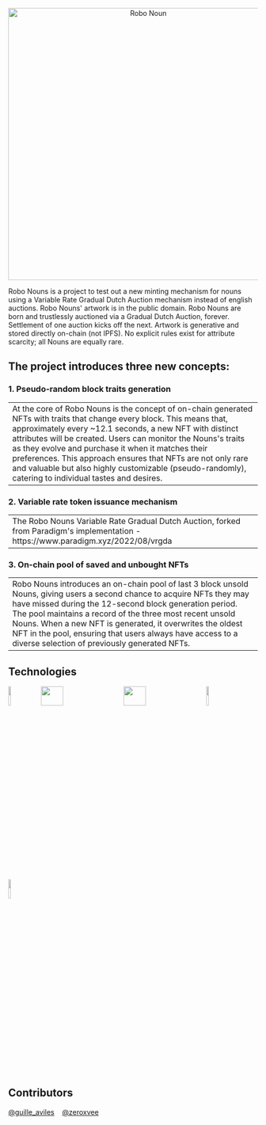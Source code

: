 <p align="center">
  <a href="https://robonouns.wtf/">
    <img alt="Robo Noun" title="Robo Noun" src="https://user-images.githubusercontent.com/33820055/233877002-012f6f01-b367-44c6-807e-039d451c880d.png" width="550">
  </a>
</p>

Robo Nouns is a project to test out a new minting mechanism for nouns using a Variable Rate Gradual Dutch Auction mechanism instead of english auctions. Robo Nouns' artwork is in the public domain. Robo Nouns are born and trustlessly auctioned via a Gradual Dutch Auction, forever. Settlement of one auction kicks off the next. Artwork is generative and stored directly on-chain (not IPFS). No explicit rules exist for attribute scarcity; all Nouns are equally rare.


## The project introduces three new concepts:

### 1. Pseudo-random block traits generation
<table>
<tr>
<td>
  At the core of Robo Nouns is the concept of on-chain generated NFTs with traits that change every block. This means that, approximately every ~12.1 seconds, a new NFT with distinct attributes will be created. Users can monitor the Nouns's traits as they evolve and purchase it when it matches their preferences. This approach ensures that NFTs are not only rare and valuable but also highly customizable (pseudo-randomly), catering to individual tastes and desires.
</td>
</tr>
</table>

### 2. Variable rate token issuance mechanism
<table>
<tr>
<td>
  The Robo Nouns Variable Rate Gradual Dutch Auction, forked from Paradigm's implementation - https://www.paradigm.xyz/2022/08/vrgda
</td>
</tr>
</table>

### 3. On-chain pool of saved and unbought NFTs
<table>
<tr>
<td>
  Robo Nouns introduces an on-chain pool of last 3 block unsold Nouns, giving users a second chance to acquire NFTs they may have missed during the 12-second block generation period. The pool maintains a record of the three most recent unsold Nouns. When a new NFT is generated, it overwrites the oldest NFT in the pool, ensuring that users always have access to a diverse selection of previously generated NFTs.
</td>
</tr>
</table>


## Technologies
<img src="https://user-images.githubusercontent.com/33820055/233872466-af7679f0-6487-41d3-8d77-93fabd7338ca.png" width=10% height=10%>&nbsp;&nbsp;&nbsp;&nbsp;<img src="https://user-images.githubusercontent.com/33820055/233872105-2f74cbec-f528-4745-99b4-fbacd5e7fdc2.svg" width=30% height=10%>&nbsp;&nbsp;&nbsp;&nbsp;<img src="https://user-images.githubusercontent.com/33820055/233872261-7fbe3789-e6a2-49b9-bdf3-758060bb453c.svg" width=30% height=10%>&nbsp;&nbsp;&nbsp;&nbsp;<img src="https://user-images.githubusercontent.com/33820055/233872845-df32deed-0b0d-46ba-a3fe-ae8c254f81f1.svg" width=10% height=10%>&nbsp;&nbsp;&nbsp;&nbsp;<img src="https://user-images.githubusercontent.com/33820055/233872952-88d2b0f9-c977-44bc-94fc-6516950467a2.svg" width=10% height=10%>

## Contributors
<a href="https://twitter.com/guille_aviles" target="_blank">@guille_aviles</a>&nbsp;&nbsp;&nbsp;&nbsp;<a href="https://twitter.com/zeroxvee" target="_blank">@zeroxvee</a>

